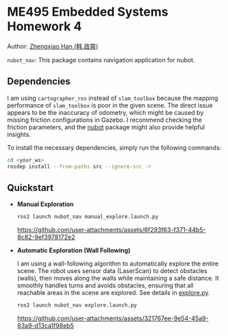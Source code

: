 # ME495 Embedded Systems Homework 4

Author: [Zhengxiao Han (韩 政霄)](https://0nhc.github.io)

`nubot_nav`: This package contains navigation application for nubot.

## Dependencies
I am using `cartographer_ros` instead of `slam_toolbox` because the mapping performance of `slam_toolbox` is poor in the given scene. The direct issue appears to be the inaccuracy of odometry, which might be caused by missing friction configurations in Gazebo. I recommend checking the friction parameters, and the [nubot](https://github.com/m-elwin/nubot) package might also provide helpful insights.

To install the necessary dependencies, simply run the following commands:
```sh
cd <your_ws>
rosdep install --from-paths src --ignore-src -r
```

## Quickstart
* **Manual Exploration**
  ```sh
  ros2 launch nubot_nav manual_explore.launch.py
  ```
  https://github.com/user-attachments/assets/6f293f63-f371-44b5-8c82-9ef3978172e2

* **Automatic Exploration (Wall Following)**
  
  I am using a wall-following algorithm to automatically explore the entire scene. The robot uses sensor data (LaserScan) to detect obstacles (walls), then moves along the walls while maintaining a safe distance. It smoothly handles turns and avoids obstacles, ensuring that all reachable areas in the scene are explored. See details in [explore.py](https://github.com/ME495-EmbeddedSystems/homework-4-0nhc/blob/main/nubot_nav/explore.py).
  ```sh
  ros2 launch nubot_nav explore.launch.py
  ```
  https://github.com/user-attachments/assets/321767ee-9e54-45a9-83a9-d13ca1f98eb5

